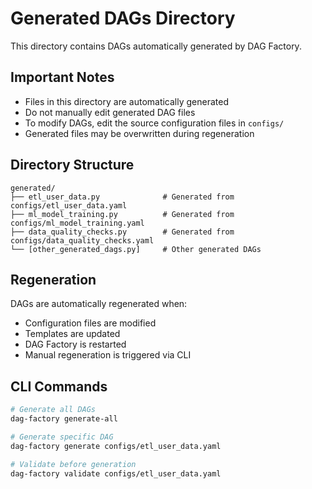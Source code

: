 # Generated DAGs Directory

This directory contains DAGs automatically generated by DAG Factory.

## Important Notes
- Files in this directory are automatically generated
- Do not manually edit generated DAG files
- To modify DAGs, edit the source configuration files in `configs/`
- Generated files may be overwritten during regeneration

## Directory Structure
```
generated/
├── etl_user_data.py              # Generated from configs/etl_user_data.yaml
├── ml_model_training.py          # Generated from configs/ml_model_training.yaml
├── data_quality_checks.py        # Generated from configs/data_quality_checks.yaml
└── [other_generated_dags.py]     # Other generated DAGs
```

## Regeneration
DAGs are automatically regenerated when:
- Configuration files are modified
- Templates are updated
- DAG Factory is restarted
- Manual regeneration is triggered via CLI

## CLI Commands
```bash
# Generate all DAGs
dag-factory generate-all

# Generate specific DAG
dag-factory generate configs/etl_user_data.yaml

# Validate before generation
dag-factory validate configs/etl_user_data.yaml
```
